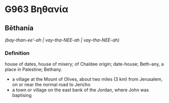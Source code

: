# G963 Βηθανία

## Bēthanía

_(bay-than-ee'-ah | vay-tha-NEE-ah | vay-tha-NEE-ah)_

### Definition

house of dates, house of misery; of Chaldee origin; date-house; Beth-any, a place in Palestine; Bethany.

- a village at the Mount of Olives, about two miles (3 km) from Jerusalem, on or near the normal road to Jericho
- a town or village on the east bank of the Jordan, where John was baptising

